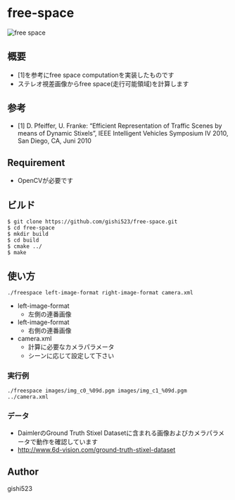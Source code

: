 free-space
====

![free space](https://dl.dropboxusercontent.com/u/36775496/freespace.png)

## 概要
- [1]を参考にfree space computationを実装したものです
- ステレオ視差画像からfree space(走行可能領域)を計算します

## 参考
- [1] D. Pfeiffer, U. Franke: “Efficient Representation of Traffic Scenes by means of Dynamic Stixels”, IEEE Intelligent Vehicles Symposium IV 2010, San Diego, CA, Juni 2010

## Requirement
- OpenCVが必要です

## ビルド
```
$ git clone https://github.com/gishi523/free-space.git
$ cd free-space
$ mkdir build
$ cd build
$ cmake ../
$ make
```

## 使い方
```
./freespace left-image-format right-image-format camera.xml
```
- left-image-format
    - 左側の連番画像
- left-image-format
    - 右側の連番画像
- camera.xml
    - 計算に必要なカメラパラメータ
    - シーンに応じて設定して下さい

### 実行例
```
./freespace images/img_c0_%09d.pgm images/img_c1_%09d.pgm ../camera.xml
```

### データ
- DaimlerのGround Truth Stixel Datasetに含まれる画像およびカメラパラメータで動作を確認しています
- http://www.6d-vision.com/ground-truth-stixel-dataset

## Author
gishi523
